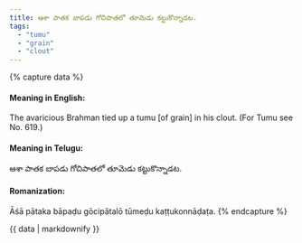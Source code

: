 ```yaml
---
title: ఆశా పాతక బాపడు గోచిపాతలో తూమెడు కట్టుకొన్నాడట.
tags:
  - "tumu"
  - "grain"
  - "clout"
---
```


{% capture data %}
#### Meaning in English:
The avaricious Brahman tied up a tumu [of grain] in his clout.
(For Tumu see No. 619.)

#### Meaning in Telugu:
ఆశా పాతక బాపడు గోచిపాతలో తూమెడు కట్టుకొన్నాడట.

#### Romanization:
Āśā pātaka bāpaḍu gōcipātalō tūmeḍu kaṭṭukonnāḍaṭa.
{% endcapture %}

{{ data | markdownify }}

